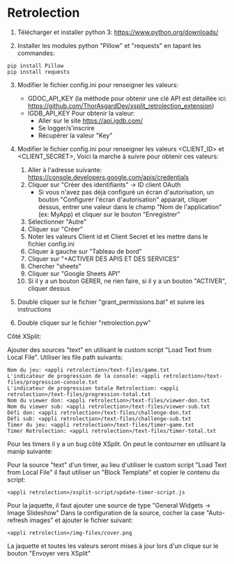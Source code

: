 # Retrolection

1. Télécharger et installer python 3:
https://www.python.org/downloads/

2. Installer les modules python "Pillow" et "requests" en tapant les commandes:
```
pip install Pillow
pip install requests
```

3. Modifier le fichier config.ini pour renseigner les valeurs:
   - GDOC_API_KEY (la méthode pour obtenir une clé API est détaillée ici: https://github.com/ThorAsgardDev/xsplit_retrolection_extension)
   - IGDB_API_KEY Pour obtenir la valeur:
      - Aller sur le site https://api.igdb.com/
      - Se logger/s'inscrire
      - Récupérer la valeur "Key"

4. Modifier le fichier config.ini pour renseigner les valeurs <CLIENT_ID> et <CLIENT_SECRET>, Voici la marche à suivre pour obtenir ces valeurs:
   1. Aller à l'adresse suivante: https://console.developers.google.com/apis/credentials
   2. Cliquer sur "Créer des identifiants" -> ID client OAuth
      - Si vous n'avez pas déjà configuré un écran d'autorisation, un bouton "Configurer l'écran d'autorisation" apparait, cliquer dessus, entrer une valeur dans le champ "Nom de l'application" (ex: MyApp) et cliquer sur le bouton "Enregistrer"
   3. Sélectionner "Autre"
   4. Cliquer sur "Créer"
   5. Noter les valeurs Client id et Client Secret et les mettre dans le fichier config.ini
   6. Cliquer à gauche sur "Tableau de bord"
   7. Cliquer sur "+ACTIVER DES APIS ET DES SERVICES"
   8. Chercher "sheets"
   9. Cliquer sur "Google Sheets API"
   10. Si il y a un bouton GERER, ne rien faire, si il y a un bouton "ACTIVER", cliquer dessus

5. Double cliquer sur le fichier "grant_permissions.bat" et suivre les instructions

6. Double cliquer sur le fichier "retrolection.pyw"


Côté XSplit:

Ajouter des sources "text" en utilisant le custom script "Load Text from Local File".
Utiliser les file path suivants:

```
Nom du jeu: <appli retrolection>/text-files/game.txt
L'indicateur de progression de la console: <appli retrolection>/text-files/progression-console.txt
L'indicateur de progression totale Retrolection: <appli retrolection>/text-files/progression-total.txt
Nom du viewer don: <appli retrolection>/text-files/viewer-don.txt
Nom du viewer sub: <appli retrolection>/text-files/viewer-sub.txt
Défi don: <appli retrolection>/text-files/challenge-don.txt
Défi sub: <appli retrolection>/text-files/challenge-sub.txt
Timer du jeu: <appli retrolection>/text-files/timer-game.txt
Timer Retrolection: <appli retrolection>/text-files/timer-total.txt
```

Pour les timers il y a un bug côté XSplit. On peut le contourner en utilisant la manip suivante:

Pour la source "text" d'un timer, au lieu d'utiliser le custom script "Load Text from Local File" il faut utiliser un "Block Template" et copier le contenu du script:
```
<appli retrolection>/xsplit-script/update-timer-script.js
```

Pour la jaquette, il faut ajouter une source de type "General Widgets -> Image Slideshow"
Dans la configuration de la source, cocher la case "Auto-refresh images" et ajouter le fichier suivant:

```
<appli retrolection>/img-files/cover.png
```

La jaquette et toutes les valeurs seront mises à jour lors d'un clique sur le bouton "Envoyer vers XSplit"
